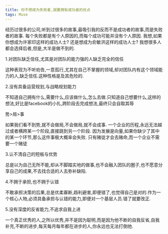 ```yaml
---
title: 你不想成为失败者,就要拥有成功者的优点
tags: Muse
---
```


经历过很多的公司,听到过很多的故事,最吸引我的反而不是成功者的故事,而是失败者的故事.
每个失败都是有个人原因的,而每个成功可能并没有个人原因.
我想,如果你想成为许家印这样的成功人士?
还是想成为俞敏洪这样的成功人士?
我想很多人都会选择后者,但是,大半是做不到的.

1.对团队缺乏信任,尤其是对团队的能力强的人缺乏完全的信任

这种表现为不听劝告,一意孤行,尤其在自己不掌握的领域,却对团队内有这个领域能力的人,缺乏信任.这种性格是及其危险的.

2.没有具备运营规划,与战略规划能力

不知道自己拥有什么,需要什么,应该做什么,怎么去做.只知道自己想要什么,这样的想法,好比是facebook的小扎,跨阶段去完成想法,最终只会自取其辱

势>局>事

如果我们看不到势,就不会做局,不会做局,就不会成事.
一个企业的历程,永远无法越过或者横跨某一个阶段,直接跳到另一个阶段.
因为发展是向量,如果你缺少了其中的某一个环节,那么这件事极大概率会失败.
只有赌徒才会去赌命,而一个企业不需要一个赌徒

3.认不清自己的短板与优势

总是以为自己无所不能,却从不脚踏实地的做事,也不会融入团队的圈子,也不愿意分享自己的成果,不去找合适的人去弥补缺陷.

4.不拥于承担,也不拥于认错

不敢承担决策的后果,总是优柔寡断,趋利避害,即便错了,也觉得自己是对的.作为一个核心人物,必须具备承担与认错的能力,即便对一个基层人员.错了就要改正.

5.没有深度的反省能力,不追求自我上进

一个真正优秀的人,之所以优秀,并不是因为聪明,而是因为他不断的自我反省,自我补充,不断的进步,每天每月每年都在进步的人,你永远也无法打倒他.
